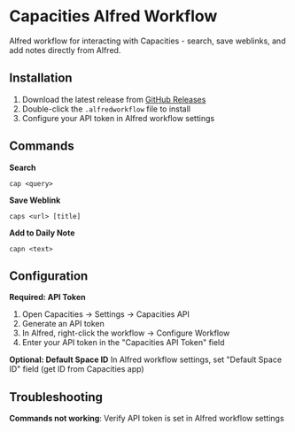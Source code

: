 # Capacities Alfred Workflow

Alfred workflow for interacting with Capacities - search, save weblinks, and add notes directly from Alfred.

## Installation

1. Download the latest release from [GitHub Releases](https://github.com/khangkontum/alfred-capacities/releases)
2. Double-click the `.alfredworkflow` file to install
3. Configure your API token in Alfred workflow settings

## Commands

**Search**

```
cap <query>
```

**Save Weblink**

```
caps <url> [title]
```

**Add to Daily Note**

```
capn <text>
```

## Configuration

**Required: API Token**

1. Open Capacities → Settings → Capacities API
2. Generate an API token
3. In Alfred, right-click the workflow → Configure Workflow
4. Enter your API token in the "Capacities API Token" field

**Optional: Default Space ID**
In Alfred workflow settings, set "Default Space ID" field (get ID from Capacities app)

## Troubleshooting

**Commands not working**: Verify API token is set in Alfred workflow settings
